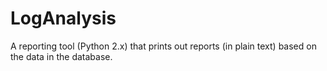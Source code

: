 # LogAnalysis
A reporting tool (Python 2.x) that prints out reports (in plain text) based on the data in the database. 
